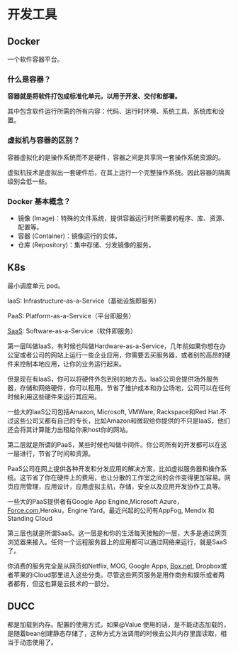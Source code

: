 # 开发工具

## Docker

一个软件容器平台。

### 什么是容器？

**容器就是将软件打包成标准化单元，以用于开发、交付和部署。**

其中包含软件运行所需的所有内容：代码、运行时环境、系统工具、系统库和设置。

### 虚拟机与容器的区别？

容器虚拟化的是操作系统而不是硬件，容器之间是共享同一套操作系统资源的。

虚拟机技术是虚拟出一套硬件后，在其上运行一个完整操作系统。因此容器的隔离级别会低一些。

### Docker 基本概念？

* 镜像 (Image)：特殊的文件系统，提供容器运行时所需要的程序、库、资源、配置等。
* 容器 (Container)：镜像运行的实体。
* 仓库 (Repository)：集中存储、分发镜像的服务。

## K8s

最小调度单元 pod。

IaaS: Infrastructure-as-a-Service（基础设施即服务）

PaaS: Platform-as-a-Service（平台即服务）

[SaaS](https://so.csdn.net/so/search?q=SaaS&spm=1001.2101.3001.7020): Software-as-a-Service（软件即服务）

第一层叫做IaaS，有时候也叫做Hardware-as-a-Service，几年前如果你想在办公室或者公司的网站上运行一些企业应用，你需要去买服务器，或者别的高昂的硬件来控制本地应用，让你的业务运行起来。

但是现在有IaaS，你可以将硬件外包到别的地方去。IaaS公司会提供场外服务器，存储和网络硬件，你可以租用。节省了维护成本和办公场地，公司可以在任何时候利用这些硬件来运行其应用。

一些大的IaaS公司包括Amazon, Microsoft, VMWare, Rackspace和Red Hat.不过这些公司又都有自己的专长，比如Amazon和微软给你提供的不只是IaaS，他们还会将其计算能力出租给你来host你的网站。

第二层就是所谓的PaaS，某些时候也叫做中间件。你公司所有的开发都可以在这一层进行，节省了时间和资源。

PaaS公司在网上提供各种开发和分发应用的解决方案，比如虚拟服务器和操作系统。这节省了你在硬件上的费用，也让分散的工作室之间的合作变得更加容易。网页应用管理，应用设计，应用虚拟主机，存储，安全以及应用开发协作工具等。

一些大的PaaS提供者有Google App Engine,Microsoft Azure，[Force.com](http://force.com/),Heroku，Engine Yard。最近兴起的公司有AppFog, Mendix 和 Standing Cloud

第三层也就是所谓SaaS。这一层是和你的生活每天接触的一层，大多是通过网页浏览器来接入。任何一个远程服务器上的应用都可以通过网络来运行，就是SaaS了。

你消费的服务完全是从网页如Netflix, MOG, Google Apps, [Box.net](http://box.net/), Dropbox或者苹果的iCloud那里进入这些分类。尽管这些网页服务是用作商务和娱乐或者两者都有，但这也算是云技术的一部分。

## DUCC

都是加载到内存。配置的使用方式，如果@Value 使用的话，是不能动态加载的，是随着bean创建静态存储了，这种方式方法调用的时候去公共内存里面读取，相当于动态使用了。